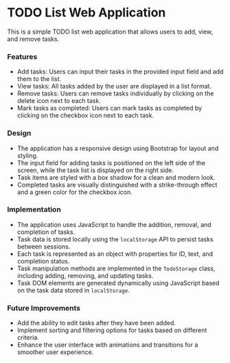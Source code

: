 # TODO List Web Application

This is a simple TODO list web application that allows users to add, view, and remove tasks.

### Features
- Add tasks: Users can input their tasks in the provided input field and add them to the list.
- View tasks: All tasks added by the user are displayed in a list format.
- Remove tasks: Users can remove tasks individually by clicking on the delete icon next to each task.
- Mark tasks as completed: Users can mark tasks as completed by clicking on the checkbox icon next to each task.

### Design
- The application has a responsive design using Bootstrap for layout and styling.
- The input field for adding tasks is positioned on the left side of the screen, while the task list is displayed on the right side.
- Task items are styled with a box shadow for a clean and modern look.
- Completed tasks are visually distinguished with a strike-through effect and a green color for the checkbox icon.

### Implementation
- The application uses JavaScript to handle the addition, removal, and completion of tasks.
- Task data is stored locally using the `localStorage` API to persist tasks between sessions.
- Each task is represented as an object with properties for ID, text, and completion status.
- Task manipulation methods are implemented in the `TodoStorage` class, including adding, removing, and updating tasks.
- Task DOM elements are generated dynamically using JavaScript based on the task data stored in `localStorage`.

### Future Improvements
- Add the ability to edit tasks after they have been added.
- Implement sorting and filtering options for tasks based on different criteria.
- Enhance the user interface with animations and transitions for a smoother user experience.
